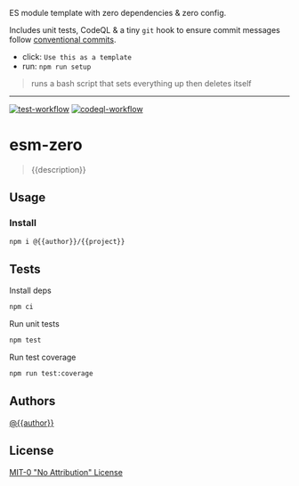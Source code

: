 [//]: # (overview-start)
ES module template with zero dependencies & zero config.

Includes unit tests, CodeQL & a tiny `git` hook to ensure commit messages 
follow [conventional commits][cc].

- click: `Use this as a template`
- run: `npm run setup`

> runs a bash script that sets everything up then deletes itself
---
[//]: # (overview-end)

[![test-workflow][test-badge]][test-workflow] [![codeql-workflow][codeql-badge]][codeql-workflow]

# esm-zero

> {{description}}

## Usage

### Install

```bash
npm i @{{author}}/{{project}}
```

## Tests

Install deps

```bash
npm ci
```

Run unit tests

```bash
npm test
```

Run test coverage

```bash
npm run test:coverage
```

## Authors

[@{{author}}][{{author}}]

## License

[MIT-0 "No Attribution" License][license]

[test-badge]: https://img.shields.io/badge/tests:unit-passing-green
[test-workflow]: https://github.com/{{author}}/{{project}}/actions/workflows/test:unit.yml

[codeql-badge]: https://img.shields.io/badge/CodeQL-passing-green
[codeql-workflow]: https://github.com/{{author}}/{{project}}/actions/workflows/codeql.yml

[{{author}}]: https://github.com/{{author}}
[license]: ./LICENSE

[esm]: https://developer.mozilla.org/en-US/docs/Web/JavaScript/Guide/Modules
[lint]: https://eslint.org/
[cql]: https://codeql.github.com/
[ci]: https://github.com/features/actions
[cc]: https://www.conventionalcommits.org/en/about/
